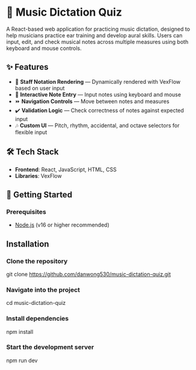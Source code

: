 # 🎵 Music Dictation Quiz 

A React-based web application for practicing music dictation, designed to help musicians practice ear training and develop aural skills. Users can input, edit, and check musical notes across multiple measures using both keyboard and mouse controls.

## ✨ Features  
- 🎼 **Staff Notation Rendering** — Dynamically rendered with VexFlow based on user input  
- 🎹 **Interactive Note Entry** — Input notes using keyboard and mouse  
- ⏩ **Navigation Controls** — Move between notes and measures  
- ✔️ **Validation Logic** — Check correctness of notes against expected input  
- 🎶 **Custom UI** — Pitch, rhythm, accidental, and octave selectors for flexible input  

## 🛠️ Tech Stack  
- **Frontend**: React, JavaScript, HTML, CSS  
- **Libraries**: VexFlow  

## 🚀 Getting Started  

### Prerequisites  
- [Node.js](https://nodejs.org/) (v16 or higher recommended)  

## Installation  

### Clone the repository
git clone https://github.com/danwong530/music-dictation-quiz.git

### Navigate into the project
cd music-dictation-quiz

### Install dependencies
npm install

### Start the development server
npm run dev
